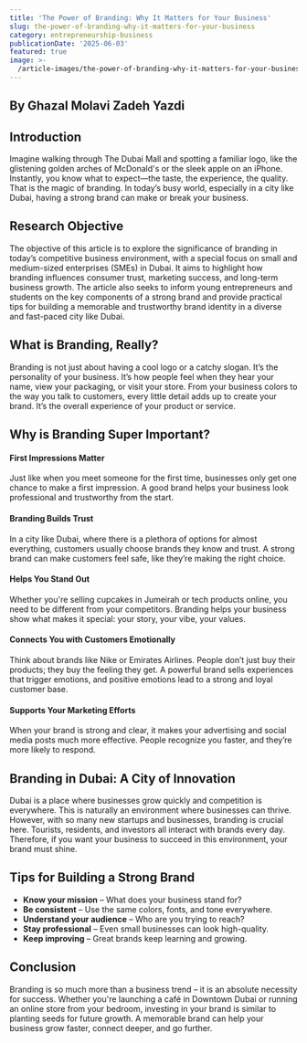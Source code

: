 ```yaml
---
title: 'The Power of Branding: Why It Matters for Your Business'
slug: the-power-of-branding-why-it-matters-for-your-business
category: entrepreneurship-business
publicationDate: '2025-06-03'
featured: true
image: >-
  /article-images/the-power-of-branding-why-it-matters-for-your-business.webp
---
```


## By Ghazal Molavi Zadeh Yazdi

## Introduction
Imagine walking through The Dubai Mall and spotting a familiar logo, like the glistening golden arches of McDonald's or the sleek apple on an iPhone. Instantly, you know what to expect—the taste, the experience, the quality. That is the magic of branding. In today’s busy world, especially in a city like Dubai, having a strong brand can make or break your business.

## Research Objective
The objective of this article is to explore the significance of branding in today’s competitive business environment, with a special focus on small and medium-sized enterprises (SMEs) in Dubai. It aims to highlight how branding influences consumer trust, marketing success, and long-term business growth. The article also seeks to inform young entrepreneurs and students on the key components of a strong brand and provide practical tips for building a memorable and trustworthy brand identity in a diverse and fast-paced city like Dubai.

## What is Branding, Really?
Branding is not just about having a cool logo or a catchy slogan. It’s the personality of your business. It’s how people feel when they hear your name, view your packaging, or visit your store. From your business colors to the way you talk to customers, every little detail adds up to create your brand. It’s the overall experience of your product or service.

## Why is Branding Super Important?

#### First Impressions Matter
Just like when you meet someone for the first time, businesses only get one chance to make a first impression. A good brand helps your business look professional and trustworthy from the start.

#### Branding Builds Trust
In a city like Dubai, where there is a plethora of options for almost everything, customers usually choose brands they know and trust. A strong brand can make customers feel safe, like they’re making the right choice.

#### Helps You Stand Out
Whether you're selling cupcakes in Jumeirah or tech products online, you need to be different from your competitors. Branding helps your business show what makes it special: your story, your vibe, your values.

#### Connects You with Customers Emotionally
Think about brands like Nike or Emirates Airlines. People don’t just buy their products; they buy the feeling they get. A powerful brand sells experiences that trigger emotions, and positive emotions lead to a strong and loyal customer base.

#### Supports Your Marketing Efforts
When your brand is strong and clear, it makes your advertising and social media posts much more effective. People recognize you faster, and they’re more likely to respond.

## Branding in Dubai: A City of Innovation
Dubai is a place where businesses grow quickly and competition is everywhere. This is naturally an environment where businesses can thrive. However, with so many new startups and businesses, branding is crucial here. Tourists, residents, and investors all interact with brands every day. Therefore, if you want your business to succeed in this environment, your brand must shine.

## Tips for Building a Strong Brand
- **Know your mission** – What does your business stand for?  
- **Be consistent** – Use the same colors, fonts, and tone everywhere.  
- **Understand your audience** – Who are you trying to reach?  
- **Stay professional** – Even small businesses can look high-quality.  
- **Keep improving** – Great brands keep learning and growing.

## Conclusion
Branding is so much more than a business trend – it is an absolute necessity for success. Whether you're launching a café in Downtown Dubai or running an online store from your bedroom, investing in your brand is similar to planting seeds for future growth. A memorable brand can help your business grow faster, connect deeper, and go further.

